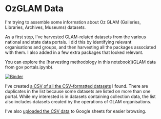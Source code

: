 # OzGLAM Data

I'm trying to assemble some information about Oz GLAM (Galleries, Libraries, Archives, Museums) datasets.

As a first step, I've harvested GLAM-related datasets from the various national and state data portals. I did this by identifying relevant organisations and groups, and then harvesting all the packages associated with them. I also added in a few extra packages that looked relevant.

You can explore the [harvesting methodology in this notebook](GLAM data from gov portals.ipynb).

[![Binder](https://mybinder.org/badge.svg)](https://mybinder.org/v2/gh/wragge/ozglam-data/master)

I've created [a CSV of all the CSV-formatted datasets](gov-glam-datasets.csv) I found. There are duplicates in the list because some datasets are listed on more than one portal. While my interested is in datasets containing collection data, the list also includes datasets created by the operations of GLAM organisations.

I've also [uploaded the CSV data](https://docs.google.com/spreadsheets/d/1gCcLZEe-pdYEn8DfLrhM9WwfJ2jgfPV39ZRiodzhm78/edit?usp=sharing) to Google sheets for easier browsing.
